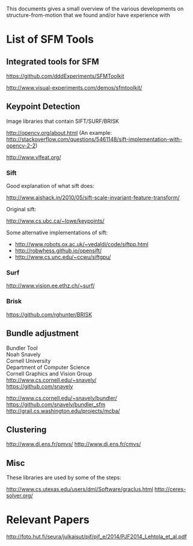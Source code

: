 This documents gives a small overview of the various developments on structure-from-motion that we found and/or have experience with

List of SFM Tools
=================

Integrated tools for SFM
------------------------

https://github.com/dddExperiments/SFMToolkit

http://www.visual-experiments.com/demos/sfmtoolkit/

Keypoint Detection
------------------------


Image libraries that contain SIFT/SURF/BRISK

http://opencv.org/about.html
(An example:  http://stackoverflow.com/questions/5461148/sift-implementation-with-opencv-2-2)

http://www.vlfeat.org/

### Sift

Good explanation of what sift does:

http://www.aishack.in/2010/05/sift-scale-invariant-feature-transform/

Original sift:

http://www.cs.ubc.ca/~lowe/keypoints/

Some alternative implementations of sift:

* http://www.robots.ox.ac.uk/~vedaldi/code/siftpp.html
* http://robwhess.github.io/opensift/
* http://www.cs.unc.edu/~ccwu/siftgpu/

### Surf

http://www.vision.ee.ethz.ch/~surf/

### Brisk

https://github.com/rghunter/BRISK

Bundle adjustment
-----------------

Bundler Tool  
Noah Snavely  
Cornell University  
Department of Computer Science  
Cornell Graphics and Vision Group  
http://www.cs.cornell.edu/~snavely/  
https://github.com/snavely  

http://www.cs.cornell.edu/~snavely/bundler/
https://github.com/snavely/bundler_sfm
http://grail.cs.washington.edu/projects/mcba/



Clustering
----------

http://www.di.ens.fr/pmvs/
http://www.di.ens.fr/cmvs/

Misc
----

These libraries are used by some of the steps:

http://www.cs.utexas.edu/users/dml/Software/graclus.html
http://ceres-solver.org/


Relevant Papers
===============

http://foto.hut.fi/seura/julkaisut/pjf/pjf_e/2014/PJF2014_Lehtola_et_al.pdf
